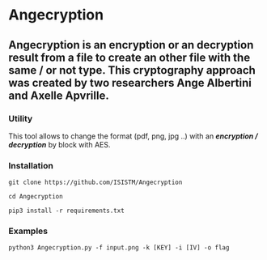# Angecryption

Angecryption is an encryption or an decryption result from a file to create 
an other file with the same / or not type.
This cryptography approach was created by two researchers **Ange Albertini** and **Axelle Apvrille**.
---

### Utility

This tool allows to change the format (pdf, png, jpg ..) with an **_encryption / decryption_** by block with AES.

### Installation

```
git clone https://github.com/ISISTM/Angecryption

cd Angecryption

pip3 install -r requirements.txt

```

### Examples 

```
python3 Angecryption.py -f input.png -k [KEY] -i [IV] -o flag
```
